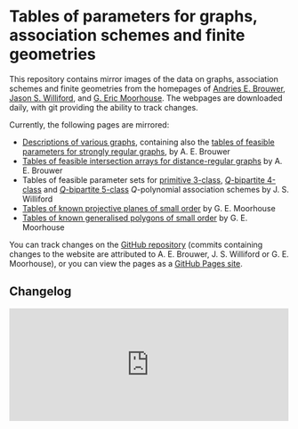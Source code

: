 # Tables of parameters for graphs, association schemes and finite geometries

This repository contains mirror images of the data on graphs, association schemes and finite geometries from the homepages of [Andries E. Brouwer](http://aeb.win.tue.nl/), [Jason S. Williford](http://www.uwyo.edu/jwilliford/), and [G. Eric Moorhouse](http://ericmoorhouse.org/). The webpages are downloaded daily, with git providing the ability to track changes.

Currently, the following pages are mirrored:
* [Descriptions of various graphs](graphs/), containing also the [tables of feasible parameters for strongly regular graphs](graphs/srg/srgtab.html), by A. E. Brouwer
* [Tables of feasible intersection arrays for distance-regular graphs](drg/drgtables.html) by A. E. Brouwer
* Tables of feasible parameter sets for [primitive 3-class](qpoly/qprim3table.html), [*Q*-bipartite 4-class](qpoly/tableqbip4.html) and [*Q*-bipartite 5-class](qpoly/tableqbip5.html) *Q*-polynomial association schemes by J. S. Williford
* [Tables of known projective planes of small order](moorhouse/pub/planes/) by G. E. Moorhouse
* [Tables of known generalised polygons of small order](moorhouse/pub/genpoly/) by G. E. Moorhouse

You can track changes on the [GitHub repository](https://github.com/jaanos/tables/) (commits containing changes to the website are attributed to A. E. Brouwer, J. S. Williford or G. E. Moorhouse), or you can view the pages as a [GitHub Pages site](https://jaanos.github.io/tables/).

## Changelog

<iframe src="https://jaanos.github.io/github-latest-commits-widget/?username=jaanos&repo=tables&limit=10" allowtransparency="true" frameborder="0" scrolling="no" width="502px" height="202px"></iframe>
